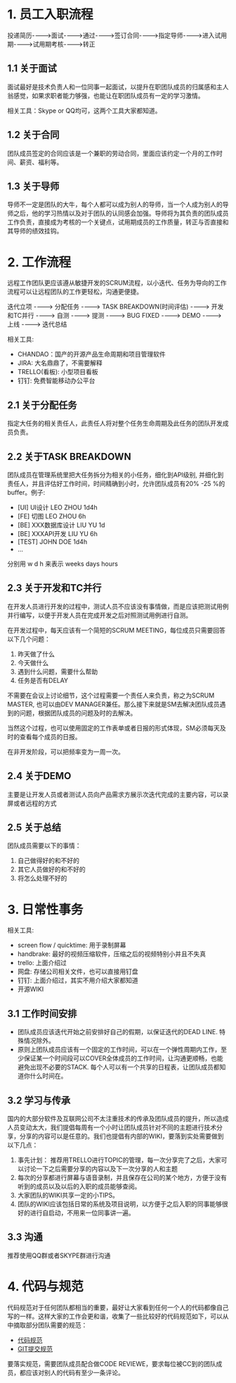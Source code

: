 # 1. 员工入职流程

投递简历---->面试---->通过---->签订合同---->指定导师---->进入试用期---->试用期考核---->转正

## 1.1 关于面试

面试最好是技术负责人和一位同事一起面试，以提升在职团队成员的归属感和主人翁感觉，如果求职者能力够强，也能让在职团队成员有一定的学习激情。

相关工具：Skype or QQ均可，这两个工具大家都知道。

## 1.2 关于合同

团队成员签定的合同应该是一个兼职的劳动合同，里面应该约定一个月的工作时间、薪资、福利等。

## 1.3 关于导师

导师不一定是团队的大牛，每个人都可以成为别人的导师，当一个人成为别人的导师之后，他的学习热情以及对于团队的认同感会加强。导师将为其负责的团队成员工作负责，直接成为考核的一个关键点，试用期成员的工作质量，转正与否直接和其导师的绩效挂钩。

# 2. 工作流程

远程工作团队更应该遵从敏捷开发的SCRUM流程，以小迭代、任务为导向的工作流程可以让远程团队的工作更轻松，沟通更便捷。

迭代立项 ----> 分配任务 ----> TASK BREAKDOWN(时间评估) ----> 开发和TC并行 ----> 自测 ----> 提测 ----> BUG FIXED ----> DEMO ----> 上线 ----> 迭代总结

相关工具: 
  * CHANDAO：国产的开源产品生命周期和项目管理软件
  * JIRA: 大名鼎鼎了，不需要解释
  * TRELLO(看板): 小型项目看板
  * 钉钉: 免费智能移动办公平台

## 2.1 关于分配任务

指定大任务的相关责任人，此责任人将对整个任务生命周期及此任务的团队开发成员负责。

## 2.2 关于TASK BREAKDOWN

团队成员在管理系统里把大任务拆分为相关的小任务，细化到API级别, 并细化到责任人，并且评估好工作时间，时间精确到小时，允许团队成员有20% -25 %的buffer。例子:  

* [UI] UI设计  LEO ZHOU  1d4h
* [FE] 切图    LEO ZHOU  6h
* [BE] XXX数据库设计  LIU YU  1d
* [BE] XXXAPI开发  LIU YU  6h
* [TEST]  JOHN DOE  1d4h
* …

分别用 w d h 来表示 weeks days hours

## 2.3 关于开发和TC并行

在开发人员进行开发的过程中，测试人员不应该没有事情做，而是应该把测试用例并行编写，以便于开发人员在完成开发之后对照测试用例进行自测。

在开发过程中，每天应该有一个简短的SCRUM MEETING，每位成员只需要回答以下几个问题：

  1. 昨天做了什么
  1. 今天做什么
  1. 遇到什么问题，需要什么帮助
  1. 任务是否有DELAY

不需要在会议上讨论细节，这个过程需要一个责任人来负责，称之为SCRUM MASTER, 也可以由DEV MANAGER兼任。那么接下来就是SM去解决团队成员遇到的问题，根据团队成员的问题及时的去解决。 

当然这个过程，也可以使用固定的工作表单或者日报的形式体现，SM必须每天及时的查看每个成员的日报。

在非开发阶段，可以把频率变为一周一次。

## 2.4 关于DEMO

主要是让开发人员或者测试人员向产品需求方展示次迭代完成的主要内容，可以录屏或者远程的方式

## 2.5 关于总结

团队成员需要以下的事情：

  1. 自己做得好的和不好的
  1. 其它人员做好的和不好的
  1. 将怎么处理不好的

# 3. 日常性事务

  相关工具:

  * screen flow / quicktime: 用于录制屏幕
  * handbrake: 最好的视频压缩软件，压缩之后的视频特别小并且不失真
  * trello: 上面介绍过
  * 网盘: 存储公司相关文件，也可以直接用钉盘
  * 钉钉: 上面介绍过，其实不用介绍大家都知道
  * 开源WIKI

## 3.1 工作时间安排

  * 团队成员应该迭代开始之前安排好自己的假期，以保证迭代的DEAD LINE. 特殊情况除外。
  * 原则上团队成员应该有一个固定的工作时间，可以在一个弹性周期内工作，至少保证某一个时间段可以COVER全体成员的工作时间，让沟通更顺畅，也能避免出现不必要的STACK. 每个人可以有一个共享的日程表，让团队成员都知道你什么时间在。

## 3.2 学习与传承

  国内的大部分软件及互联网公司不太注重技术的传承及团队成员的提升，所以造成人员变动太大，我们提倡每周有一个小时让团队成员针对不同的主题进行技术分享，分享的内容可以是任意的。我们也提倡有内部的WIKI，要落到实处需要做到以下几点：

  1. 事先计划： 推荐用TRELLO进行TOPIC的管理，每一次分享完了之后，大家可以讨论一下之后需要分享的内容以及下一次分享的人和主题
  2. 每次的分享都进行屏幕与语音录制，并且保存在公司的某个地方，方便于没有听到的成员以及以后的入职的成员能够查阅。
  3. 大家团队的WIKI共享一定的小TIPS。
  4. 团队的WIKI应该包括日常的系统及项目说明，以方便于之后入职的同事能够很好的进行自启动，不用来一位同事讲一遍。
  
## 3.3 沟通

  推荐使用QQ群或者SKYPE群进行沟通

# 4. 代码与规范

  代码规范对于任何团队都相当的重要，最好让大家看到任何一个人的代码都像自己写的一样。这样大家的工作会更和谐，收集了一些比较好的代码规范如下，可以从中摘取部分团队需要的规范：

  * [代码规范](https://github.com/ecomfe/spec)
  * [GIT提交规范](https://seesparkbox.com/foundry/semantic_commit_messages)

要落实规范，需要团队成员配合做CODE REVIEWE，要求每位被CC到的团队成员，都应该对别人的代码有至少一条评论。
